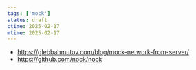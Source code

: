 ```yaml
---
tags: ['mock']
status: draft
ctime: 2025-02-17
mtime: 2025-02-17
---
```


- https://glebbahmutov.com/blog/mock-network-from-server/
- https://github.com/nock/nock
